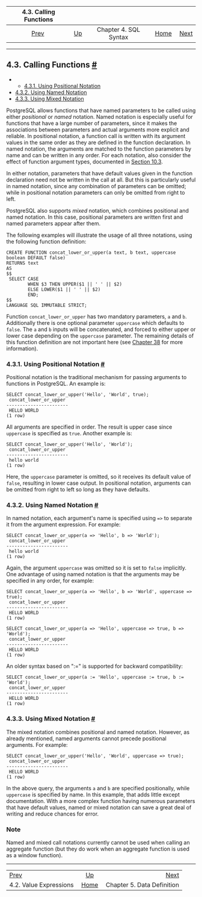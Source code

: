 <!--?xml version="1.0" encoding="UTF-8" standalone="no"?-->

|                 4.3. Calling Functions                 |                                               |                       |                                                       |                                                |
| :----------------------------------------------------: | :-------------------------------------------- | :-------------------: | ----------------------------------------------------: | ---------------------------------------------: |
| [Prev](sql-expressions.html "4.2. Value Expressions")  | [Up](sql-syntax.html "Chapter 4. SQL Syntax") | Chapter 4. SQL Syntax | [Home](index.html "PostgreSQL 17devel Documentation") |  [Next](ddl.html "Chapter 5. Data Definition") |

***

## 4.3. Calling Functions [#](#SQL-SYNTAX-CALLING-FUNCS)

  * *   [4.3.1. Using Positional Notation](sql-syntax-calling-funcs.html#SQL-SYNTAX-CALLING-FUNCS-POSITIONAL)
* [4.3.2. Using Named Notation](sql-syntax-calling-funcs.html#SQL-SYNTAX-CALLING-FUNCS-NAMED)
* [4.3.3. Using Mixed Notation](sql-syntax-calling-funcs.html#SQL-SYNTAX-CALLING-FUNCS-MIXED)

PostgreSQL allows functions that have named parameters to be called using either *positional* or *named* notation. Named notation is especially useful for functions that have a large number of parameters, since it makes the associations between parameters and actual arguments more explicit and reliable. In positional notation, a function call is written with its argument values in the same order as they are defined in the function declaration. In named notation, the arguments are matched to the function parameters by name and can be written in any order. For each notation, also consider the effect of function argument types, documented in [Section 10.3](typeconv-func.html "10.3. Functions").

In either notation, parameters that have default values given in the function declaration need not be written in the call at all. But this is particularly useful in named notation, since any combination of parameters can be omitted; while in positional notation parameters can only be omitted from right to left.

PostgreSQL also supports *mixed* notation, which combines positional and named notation. In this case, positional parameters are written first and named parameters appear after them.

The following examples will illustrate the usage of all three notations, using the following function definition:

    CREATE FUNCTION concat_lower_or_upper(a text, b text, uppercase boolean DEFAULT false)
    RETURNS text
    AS
    $$
     SELECT CASE
            WHEN $3 THEN UPPER($1 || ' ' || $2)
            ELSE LOWER($1 || ' ' || $2)
            END;
    $$
    LANGUAGE SQL IMMUTABLE STRICT;

Function `concat_lower_or_upper` has two mandatory parameters, `a` and `b`. Additionally there is one optional parameter `uppercase` which defaults to `false`. The `a` and `b` inputs will be concatenated, and forced to either upper or lower case depending on the `uppercase` parameter. The remaining details of this function definition are not important here (see [Chapter 38](extend.html "Chapter 38. Extending SQL") for more information).

### 4.3.1. Using Positional Notation [#](#SQL-SYNTAX-CALLING-FUNCS-POSITIONAL)

Positional notation is the traditional mechanism for passing arguments to functions in PostgreSQL. An example is:

    SELECT concat_lower_or_upper('Hello', 'World', true);
     concat_lower_or_upper
    -----------------------
     HELLO WORLD
    (1 row)

All arguments are specified in order. The result is upper case since `uppercase` is specified as `true`. Another example is:

    SELECT concat_lower_or_upper('Hello', 'World');
     concat_lower_or_upper
    -----------------------
     hello world
    (1 row)

Here, the `uppercase` parameter is omitted, so it receives its default value of `false`, resulting in lower case output. In positional notation, arguments can be omitted from right to left so long as they have defaults.

### 4.3.2. Using Named Notation [#](#SQL-SYNTAX-CALLING-FUNCS-NAMED)

In named notation, each argument's name is specified using `=>` to separate it from the argument expression. For example:

    SELECT concat_lower_or_upper(a => 'Hello', b => 'World');
     concat_lower_or_upper
    -----------------------
     hello world
    (1 row)

Again, the argument `uppercase` was omitted so it is set to `false` implicitly. One advantage of using named notation is that the arguments may be specified in any order, for example:

    SELECT concat_lower_or_upper(a => 'Hello', b => 'World', uppercase => true);
     concat_lower_or_upper
    -----------------------
     HELLO WORLD
    (1 row)

    SELECT concat_lower_or_upper(a => 'Hello', uppercase => true, b => 'World');
     concat_lower_or_upper
    -----------------------
     HELLO WORLD
    (1 row)

An older syntax based on ":=" is supported for backward compatibility:

    SELECT concat_lower_or_upper(a := 'Hello', uppercase := true, b := 'World');
     concat_lower_or_upper
    -----------------------
     HELLO WORLD
    (1 row)

### 4.3.3. Using Mixed Notation [#](#SQL-SYNTAX-CALLING-FUNCS-MIXED)

The mixed notation combines positional and named notation. However, as already mentioned, named arguments cannot precede positional arguments. For example:

    SELECT concat_lower_or_upper('Hello', 'World', uppercase => true);
     concat_lower_or_upper
    -----------------------
     HELLO WORLD
    (1 row)

In the above query, the arguments `a` and `b` are specified positionally, while `uppercase` is specified by name. In this example, that adds little except documentation. With a more complex function having numerous parameters that have default values, named or mixed notation can save a great deal of writing and reduce chances for error.

### Note

Named and mixed call notations currently cannot be used when calling an aggregate function (but they do work when an aggregate function is used as a window function).

***

|                                                        |                                                       |                                                |
| :----------------------------------------------------- | :---------------------------------------------------: | ---------------------------------------------: |
| [Prev](sql-expressions.html "4.2. Value Expressions")  |     [Up](sql-syntax.html "Chapter 4. SQL Syntax")     |  [Next](ddl.html "Chapter 5. Data Definition") |
| 4.2. Value Expressions                                 | [Home](index.html "PostgreSQL 17devel Documentation") |                     Chapter 5. Data Definition |
